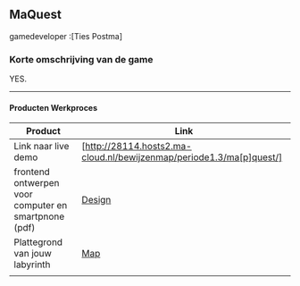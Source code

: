 ## MaQuest
gamedeveloper :[Ties Postma]

### Korte omschrijving van de game
YES.

---
#### Producten Werkproces
| Product  | Link |
| ------ |  ------ |
| Link naar live demo| [http://28114.hosts2.ma-cloud.nl/bewijzenmap/periode1.3/ma[p]quest/]
| frontend ontwerpen voor computer en smartpnone (pdf) | [Design]
| Plattegrond van jouw labyrinth            | [Map]
|<img width=500/>|<img width=300/>|


   [LiveDemo]: http://28114.hosts2.ma-cloud.nl/bewijzenmap/periode1.3/ma[p]quest/
   [Design]: <docs/design.png>
   [Map]:<map.png>
